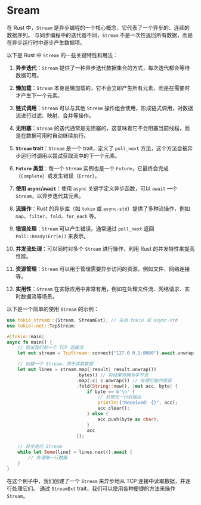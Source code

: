 # Sream

在 Rust 中，`Stream` 是异步编程的一个核心概念，它代表了一个异步的、连续的数据序列。
与同步编程中的迭代器不同，`Stream` 不是一次性返回所有数据，而是在异步运行时中逐步产生数据项。

以下是 Rust 中 `Stream` 的一些关键特性和用法：

1. **异步迭代**：`Stream` 提供了一种异步迭代数据集合的方式，每次迭代都会等待数据可用。

2. **懒加载**：`Stream` 本身是懒加载的，它不会立即产生所有元素，而是在需要时才产生下一个元素。

3. **链式调用**：`Stream` 可以与其他 `Stream` 操作组合使用，形成链式调用，对数据流进行过滤、映射、合并等操作。

4. **无阻塞**：`Stream` 的迭代通常是无阻塞的，这意味着它不会阻塞当前线程，而是在数据可用时自动继续执行。

5. **`Stream` trait**：`Stream` 是一个 trait，定义了 `poll_next` 方法，这个方法会被异步运行时调用以尝试获取流中的下一个元素。

6. **`Future` 类型**：每一个 `Stream` 实例也是一个 `Future`，它最终会完成（`Complete`）或发生错误（`Error`）。

7. **使用 `async`/`await`**：使用 `async` 关键字定义异步函数，可以 `await` 一个 `Stream`，以异步迭代其元素。

8. **流操作**：Rust 的异步库（如 `tokio` 或 `async-std`）提供了多种流操作，例如 `map`、`filter`、`fold`、`for_each` 等。

9. **错误处理**：`Stream` 可以产生错误，通常通过 `poll_next` 返回 `Poll::Ready(Err(e))` 来表示。

10. **并发流处理**：可以同时对多个 `Stream` 进行操作，利用 Rust 的并发特性来提高性能。

11. **资源管理**：`Stream` 可以用于管理需要异步访问的资源，例如文件、网络连接等。

12. **实用性**：`Stream` 在实际应用中非常有用，例如在处理文件流、网络请求、实时数据流等场景。

以下是一个简单的使用 `Stream` 的示例：

```rust
use tokio_stream::{Stream, StreamExt}; // 来自 tokio 或 async-std
use tokio::net::TcpStream;

#[tokio::main]
async fn main() {
    // 假设我们有一个 TCP 连接流
    let mut stream = TcpStream::connect("127.0.0.1:8080").await.unwrap();

    // 创建一个 Stream，用于读取数据
    let mut lines = stream.map(|result| result.unwrap())
                          .bytes() // 将结果转换为字节流
                          .map(|c| c.unwrap()) // 处理可能的错误
                          .fold(String::new(), |mut acc, byte| {
                              if byte == b'\n' {
                                  // 处理完一行后输出
                                  println!("Received: {}", acc);
                                  acc.clear();
                              } else {
                                  acc.push(byte as char);
                              }
                              acc
                          });

    // 异步迭代 Stream
    while let Some(line) = lines.next().await {
        // 处理每一行数据
    }
}

```

在这个例子中，我们创建了一个 `Stream` 来异步地从 TCP 连接中读取数据，并逐行处理它们。
通过 `StreamExt` trait，我们可以使用各种便捷的方法来操作 `Stream`。
